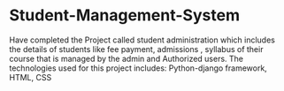 # Student-Management-System
Have completed the Project called student administration which includes the details of students like fee payment, admissions , syllabus of their course that is managed by the admin and Authorized users.  The technologies used for this project includes:  Python-django framework, HTML, CSS
